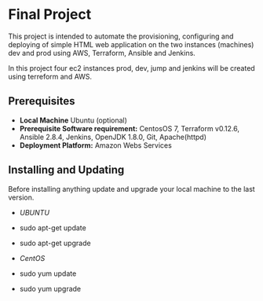 # Final Project
This project is intended to automate the provisioning, configuring and deploying of simple HTML web application on the two instances (machines) dev and prod using AWS, Terraform, Ansible and Jenkins.

In this project four ec2 instances prod, dev, jump and jenkins will be created using terreform and AWS.

## Prerequisites
* __Local Machine__ Ubuntu (optional)
* __Prerequisite Software requirement:__ CentosOS 7, Terraform v0.12.6, Ansible 2.8.4, Jenkins, OpenJDK 1.8.0, Git, Apache(httpd)
* __Deployment Platform:__ Amazon Webs Services

## Installing and Updating 
Before installing anything update and upgrade your local machine to the last version.
 
 * _UBUNTU_
 * sudo apt-get update
 * sudo apt-get upgrade
  
  * _CentOS_
 * sudo yum update
 * sudo yum upgrade
